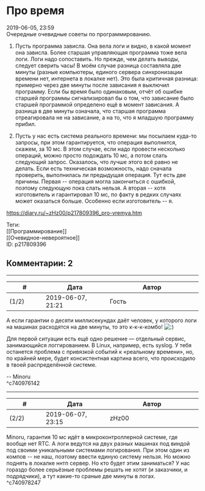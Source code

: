 Про время
=========

  
2019-06-05, 23:59  
 Очередные очевидные советы по программированию.   
   
 1. Пусть программа зависла. Она вела логи и видно, в какой момент она зависла. Более старшая управляющая программа тоже вела логи. Логи надо сопоставить. Но прежде, чем делать выводы, следует сверить часы! В моём случае разница составляла две минуты (разные компьютеры, единого сервера синхронизации времени нет, интернета в локалке нет). Это была критичная разница: примерно через две минуты после зависания я выключил программу. Если бы время было одинаковым, отчёт об ошибке старшей программы сигнализировал бы о том, что зависание было старшей программой определено ещё в момент зависания. А разница в две минуты означала, что старшая программа отреагировала не на зависание, а на то, что я младшую программу прибил.   
   
 2. Пусть у нас есть система реального времени: мы посылаем куда-то запросы, при этом гарантируется, что операция выполнится, скажем, за 10 мс. В этом случае, если надо провести несколько операций, можно просто подождать 10 мс, а потом слать следующий запрос. Оказалось, что лучше этого всё равно не делать. Если есть техническая возможность, надо сначала проверить, выполнилась ли предыдущая операция. Тут есть две причины. Первая -- операция могла закончиться с ошибкой, поэтому следующую пока слать нельзя. А вторая -- хотя изготовитель и гарантировал 10 мс, по факту в редких случаях может оказаться больше. Особенно если изготовитель -- я.   
  
<https://diary.ru/~zHz00/p217809396_pro-vremya.htm>  
  
Теги:  
[[Программирование]]  
[[Очевидное-невероятное]]  
ID: p217809396  


Комментарии: 2
--------------

  


---



|         #         |              Дата              |                     Автор                     |           ID           |
| --- | --- | --- | --- |
| (1/2) | 2019-06-07, 21:21 | Гость | c740976142 |

  
 А если гарантии о десяти миллисекундах даёт человек, у которого логи на машинах расходятся на две минуты, то это к-к-к-комбо! ![:)](http://static.diary.ru/picture/3.gif)   
   
 Для первой ситуации есть ещё одно решение — отдельный сервис, занимающийся логгированием. В Linux, например, есть syslog. У тебя останется проблема с привязкой событий к «реальному времени», но, по крайней мере, будет консистентная картина всего, что происходило в твоей распределённой системе.   
   
 -- Minoru   
 ^c740976142

---



|         #         |              Дата              |                     Автор                     |           ID           |
| --- | --- | --- | --- |
| (2/2) | 2019-06-07, 23:15 | zHz00 | c740978247 |

  
 Minoru, гарантия 10 мс идёт в микроконтроллерной системе, где вообще нет RTC. А логи ведутся на двух разных машинах под виндой под своими уникальными системами логирования. При этом один из компов -- не наш, поэтому ввести единую систему нельзя. Но можно поднять в локалке ннтп сервер. Но кто будет этим заниматься? У нас гораздо более серьёзные проблемы решать не хотят (и заказчики, и подрядчики), а тут какие-то сраные две минуты в логах.   
 ^c740978247